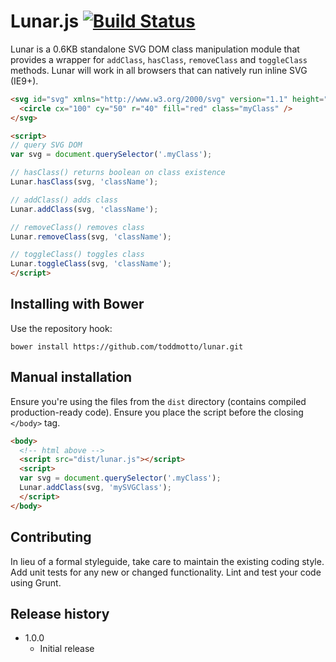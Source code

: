 # Lunar.js [![Build Status](https://travis-ci.org/toddmotto/lunar.png)](https://travis-ci.org/toddmotto/lunar)

Lunar is a 0.6KB standalone SVG DOM class manipulation module that provides a wrapper for `addClass`, `hasClass`, `removeClass` and `toggleClass` methods. Lunar will work in all browsers that can natively run inline SVG (IE9+).

```html
<svg id="svg" xmlns="http://www.w3.org/2000/svg" version="1.1" height="190">
  <circle cx="100" cy="50" r="40" fill="red" class="myClass" />
</svg>

<script>
// query SVG DOM
var svg = document.querySelector('.myClass');

// hasClass() returns boolean on class existence
Lunar.hasClass(svg, 'className');

// addClass() adds class
Lunar.addClass(svg, 'className');

// removeClass() removes class
Lunar.removeClass(svg, 'className');

// toggleClass() toggles class
Lunar.toggleClass(svg, 'className');
</script>
```

## Installing with Bower
Use the repository hook:

```
bower install https://github.com/toddmotto/lunar.git
```

## Manual installation
Ensure you're using the files from the `dist` directory (contains compiled production-ready code). Ensure you place the script before the closing `</body>` tag.
  
```html
<body>
  <!-- html above -->
  <script src="dist/lunar.js"></script>
  <script>
  var svg = document.querySelector('.myClass');
  Lunar.addClass(svg, 'mySVGClass');
  </script>
</body>
```

## Contributing
In lieu of a formal styleguide, take care to maintain the existing coding style. Add unit tests for any new or changed functionality. Lint and test your code using Grunt.

## Release history

- 1.0.0
  - Initial release
